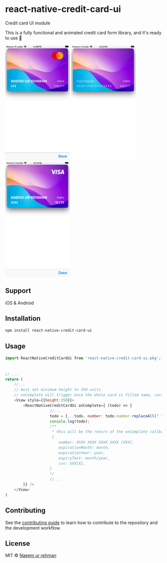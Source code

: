 # react-native-credit-card-ui

Credit card UI module

This is a fully functional and animated credit card form library, and it's ready to use 🚀

![Demo](./assets/demo.gif)
<img src="./assets/img1.png" width="208">
<img src="./assets/img2.png" width="208">


## Support
iOS & Android

## Installation

```sh
npm install react-native-credit-card-ui
```

## Usage

```js
import ReactNativeCreditCardUi from 'react-native-credit-card-ui-pkg';


// ...
return (
    //...
    // must set minimum height to 350 units
    // onComplete will trigger once the whole card is filled name, card number, cvv number and expiry date  
    <View style={{height:350}}> 
        <ReactNativeCreditCardUi onComplete={ (todo) => {
                    //...
                    todo = {...todo, number: todo.number.replaceAll(" ",'')}
                    console.log(todo);
                    /**
                     * this will be the return of the onComplate callback
                     {
                        number: XXXX XXXX XXXX XXXX [XXX],
                        expirationMonth: month,
                        expirationYear: year,
                        expiryText: month/year,
                        cvv: XXX[X],
                    }
                    */
                    //...
        }} />
    </View>
)
```

## Contributing

See the [contributing guide](CONTRIBUTING.md) to learn how to contribute to the repository and the development workflow.

## License

MIT © [Naeem ur rehman](https://naeemurrehman.com)

